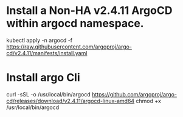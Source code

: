 # Install a Non-HA v2.4.11 ArgoCD within argocd namespace.

kubectl apply -n argocd -f https://raw.githubusercontent.com/argoproj/argo-cd/v2.4.11/manifests/install.yaml

# Install argo Cli

curl -sSL -o /usr/local/bin/argocd https://github.com/argoproj/argo-cd/releases/download/v2.4.11/argocd-linux-amd64
chmod +x /usr/local/bin/argocd

